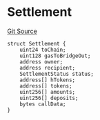 # Settlement
[Git Source](https://github.com/Maia-DAO/test-env-V2/blob/84b5f9e8695c91ddb02f27bb3dfb1c652f55ced4/ulysses-omnichain/interfaces/IRootBridgeAgent.sol)


```solidity
struct Settlement {
    uint24 toChain;
    uint128 gasToBridgeOut;
    address owner;
    address recipient;
    SettlementStatus status;
    address[] hTokens;
    address[] tokens;
    uint256[] amounts;
    uint256[] deposits;
    bytes callData;
}
```


